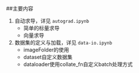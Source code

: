 ##主要内容   
1. 自动求导，详见 `autograd.ipynb`  
    + 简单的标量求导  
    + 向量求导  
2. 数据集的定义与加载，详见 `data-io.ipynb`  
    + imageFolder的使用  
    + dataset自定义数据集  
    + dataloader使用collate_fn自定义batch处理方式  

